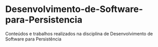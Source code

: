 # Desenvolvimento-de-Software-para-Persistencia
Conteúdos e trabalhos realizados na disciplina de Desenvolvimento de Software para Persistência
